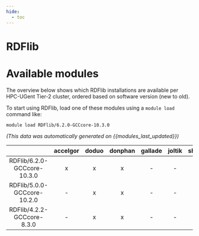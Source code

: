 ```yaml
---
hide:
  - toc
---
```


RDFlib
======

# Available modules


The overview below shows which RDFlib installations are available per HPC-UGent Tier-2 cluster, ordered based on software version (new to old).

To start using RDFlib, load one of these modules using a `module load` command like:

```shell
module load RDFlib/6.2.0-GCCcore-10.3.0
```

*(This data was automatically generated on {{modules_last_updated}})*  

| |accelgor|doduo|donphan|gallade|joltik|shinx|skitty|
| :---: | :---: | :---: | :---: | :---: | :---: | :---: | :---: |
|RDFlib/6.2.0-GCCcore-10.3.0|x|x|x|-|-|-|-|
|RDFlib/5.0.0-GCCcore-10.2.0|-|x|x|-|-|-|-|
|RDFlib/4.2.2-GCCcore-8.3.0|-|x|x|-|-|-|-|
